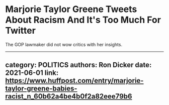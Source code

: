# Marjorie Taylor Greene Tweets About Racism And It's Too Much For Twitter

The GOP lawmaker did not wow critics with her insights.

---
category: POLITICS
authors: Ron Dicker
date: 2021-06-01
link: https://www.huffpost.com/entry/marjorie-taylor-greene-babies-racist_n_60b62a4be4b0f2a82eee79b6
---
